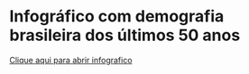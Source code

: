 # **Infográfico com demografia brasileira dos últimos 50 anos**

[Clique aqui para abrir infografico](https://43d.github.io/infographic_ibge/)
